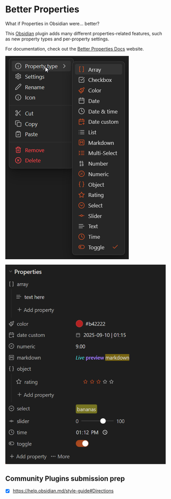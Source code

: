 # Better Properties

What if Properties in Obsidian were... better?

This [Obsidian](https://obsidian.md) plugin adds many different properties-related features, such as new property types and per-property settings.

For documentation, check out the [Better Properties Docs](https://better-properties.unxok.com) website.

![property menu](/demo-assets/property-menu.png)

![properties](/demo-assets/properties.png)

## Community Plugins submission prep

- [x] https://help.obsidian.md/style-guide#Directions
